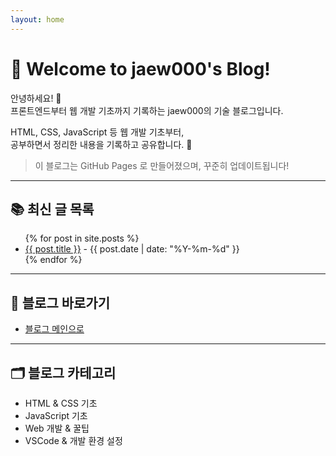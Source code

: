 ```yaml
---
layout: home
---
```


# 👋 Welcome to jaew000's Blog!

안녕하세요! 🙌  
프론트엔드부터 웹 개발 기초까지 기록하는 jaew000의 기술 블로그입니다.

HTML, CSS, JavaScript 등 웹 개발 기초부터,  
공부하면서 정리한 내용을 기록하고 공유합니다. 📖

> 이 블로그는 GitHub Pages 로 만들어졌으며, 꾸준히 업데이트됩니다!

---

## 📚 최신 글 목록

<ul>
  {% for post in site.posts %}
    <li>
      <a href="{{ post.url }}">{{ post.title }}</a> - {{ post.date | date: "%Y-%m-%d" }}
    </li>
  {% endfor %}
</ul>

---

## 🚀 블로그 바로가기

- [블로그 메인으로](https://jaew000.github.io)

---

## 🗂️ 블로그 카테고리

- HTML & CSS 기초
- JavaScript 기초
- Web 개발 & 꿀팁
- VSCode & 개발 환경 설정
